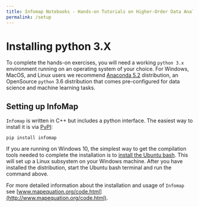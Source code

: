 ```yaml
---
title: Infomap Notebooks - Hands-on Tutorials on Higher-Order Data Analytics
permalink: /setup
---
```


# Installing python 3.X

To complete the hands-on exercises, you will need a working `python 3.x` environment running on an operating system of your choice. For Windows, MacOS, and Linux users we recommend [Anaconda 5.2](https://www.anaconda.com/download/) distribution, an OpenSource `python` 3.6 distribution that comes pre-configured for data science and machine learning tasks.


## Setting up InfoMap

`Infomap` is written in C++ but includes a python interface. The easiest way to install it is via [PyPI](https://pypi.org/project/infomap/):

```
pip install infomap
```

If you are running on Windows 10, the simplest way to get the compilation tools needed to complete the installation is to [install the Ubuntu bash](https://docs.microsoft.com/en-us/windows/wsl/install-win10). This will set up a Linux subsystem on your Windows machine. After you have installed the distribution, start the Ubuntu bash terminal and run the command above.

For more detailed information about the installation and usage of `Infomap` see [www.mapequation.org/code.html](http://www.mapequation.org/code.html).

